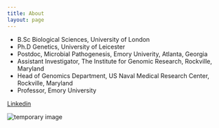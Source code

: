 ```yaml
---
title: About
layout: page
---
```



* B.Sc Biological Sciences, University of London
* Ph.D Genetics, University of Leicester
* Postdoc, Microbial Pathogenesis, Emory Univerity, Atlanta, Georgia
* Assistant Investigator, The Institute for Genomic Research, Rockville, Maryland
* Head of Genomics Department, US Naval Medical Research Center, Rockville, Maryland
* Professor, Emory University

[Linkedin](https://www.linkedin.com/in/timothydread/)


![temporary image](/read-lab-confederation.github.io/images/IMG_2475.JPG)





